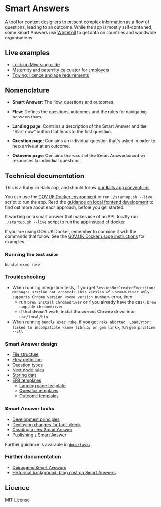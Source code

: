 # Smart Answers

A tool for content designers to present complex information as a flow of questions, leading to an outcome. While the app is mostly self-contained, some Smart Answers use [Whitehall](https://github.com/alphagov/whitehall) to get data on countries and worldwide organisations.

## Live examples

* [Look up Meursing code](https://www.gov.uk/additional-commodity-code)
* [Maternity and paternity calculator for employers](https://www.gov.uk/maternity-paternity-calculator)
* [Towing: licence and age requirements](https://www.gov.uk/towing-rules)

## Nomenclature

* **Smart Answer**: The flow, questions and outcomes.

* **Flow**: Defines the questions, outcomes and the rules for navigating between them.

* **Landing page**: Contains a description of the Smart Answer and the "Start now" button that leads to the first question.

* **Question page**: Contains an individual question that's asked in order to help arrive at at an outcome.

* **Outcome page**: Contains the result of the Smart Answer based on responses to individual questions.

## Technical documentation

This is a Ruby on Rails app, and should follow [our Rails app conventions](https://docs.publishing.service.gov.uk/manual/conventions-for-rails-applications.html).

You can use the [GOV.UK Docker environment](https://github.com/alphagov/govuk-docker) or run `./startup.sh --live` script to run the app. Read the [guidance on local frontend development](https://docs.publishing.service.gov.uk/manual/local-frontend-development.html) to find out more about each approach, before you get started.

If working on a smart answer that makes use of an API, locally run `./startup.sh --live` script to run the app instead of docker.

If you are using GOV.UK Docker, remember to combine it with the commands that follow. See the [GOV.UK Docker usage instructions](https://github.com/alphagov/govuk-docker#usage) for examples.

### Running the test suite

```
bundle exec rake
```

### Troubleshooting
- When running integration tests, if you get `SessionNotCreatedException: Message: session not created: This version of ChromeDriver only supports Chrome version <some version number>` error, then:
  - run `brew install chromedriver` or if you already have the cask, `brew upgrade chromedriver`
  - if that doesn't work, install the correct Chrome driver into `usr/local/bin`
- When running `bundle exec rake`, if you get `rake aborted!
  LoadError: linked to incompatible <some libruby or gem link>`, run `gem pristine --all`


### Smart Answer design

* [File structure](docs/design/file-structure.md)
* [Flow definition](docs/design/flow-definition.md)
* [Question types](docs/design/question-types.md)
* [Next node rules](docs/design/next-node-rules.md)
* [Storing data](docs/design/storing-data.md)
* [ERB templates](docs/design/erb-templates.md)
  * [Landing page template](docs/design/erb-templates/landing-page-template.md)
  * [Question templates](docs/design/erb-templates/question-templates.md)
  * [Outcome templates](docs/design/erb-templates/outcome-templates.md)

### Smart Answer tasks

* [Development principles](docs/tasks/development-principles.md)
* [Deploying changes for fact-check](docs/tasks/fact-check.md)
* [Creating a new Smart Answer](docs/tasks/creating-a-new-smart-answer.md)
* [Publishing a Smart Answer](docs/tasks/publishing.md)

Further guidance is available in [`docs/tasks`](docs/tasks).

### Further documentation

- [Debugging Smart Answers](docs/debugging)
- [Historical background: blog post on Smart Answers](https://gds.blog.gov.uk/2012/02/16/smart-answers-are-smart/).

## Licence

[MIT License](./LICENCE)
